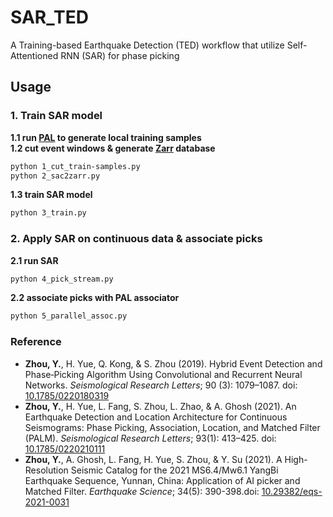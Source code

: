 # SAR_TED
A Training-based Earthquake Detection (TED) workflow that utilize Self-Attentioned RNN (SAR) for phase picking  

## Usage  
### 1. Train SAR model  
**1.1 run [PAL](https://github.com/YijianZhou/PAL) to generate local training samples**  
**1.2 cut event windows & generate [Zarr](https://zarr.readthedocs.io/en/stable/) database**  
```bash
python 1_cut_train-samples.py
python 2_sac2zarr.py
```  
**1.3 train SAR model**  
```bash
python 3_train.py
```
### 2. Apply SAR on continuous data & associate picks  
**2.1 run SAR**  
```bash
python 4_pick_stream.py
```  
**2.2 associate picks with PAL associator**  
```bash
python 5_parallel_assoc.py
```  


### Reference  
- **Zhou, Y.**, H. Yue, Q. Kong, & S. Zhou (2019). Hybrid Event Detection and Phase‐Picking Algorithm Using Convolutional and Recurrent Neural Networks. *Seismological Research Letters*; 90 (3): 1079–1087. doi: [10.1785/0220180319](https://doi.org/10.1785/0220180319)  
- **Zhou, Y.**, H. Yue, L. Fang, S. Zhou, L. Zhao, & A. Ghosh (2021). An Earthquake Detection and Location Architecture for Continuous Seismograms: Phase Picking, Association, Location, and Matched Filter (PALM). *Seismological Research Letters*; 93(1): 413–425. doi: [10.1785/0220210111](https://doi.org/10.1785/0220210111)  
- **Zhou, Y.**, A. Ghosh, L. Fang, H. Yue, S. Zhou, & Y. Su (2021). A High-Resolution Seismic Catalog for the 2021 MS6.4/Mw6.1 YangBi Earthquake Sequence, Yunnan, China: Application of AI picker and Matched Filter. *Earthquake Science*; 34(5): 390-398.doi: [10.29382/eqs-2021-0031](https://doi.org/10.29382/eqs-2021-0031)  
